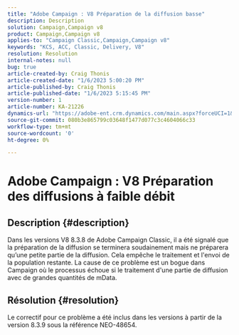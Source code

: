 ```yaml
---
title: "Adobe Campaign : V8 Préparation de la diffusion basse"
description: Description
solution: Campaign,Campaign v8
product: Campaign,Campaign v8
applies-to: "Campaign Classic,Campaign,Campaign v8"
keywords: "KCS, ACC, Classic, Delivery, V8"
resolution: Resolution
internal-notes: null
bug: true
article-created-by: Craig Thonis
article-created-date: "1/6/2023 5:00:20 PM"
article-published-by: Craig Thonis
article-published-date: "1/6/2023 5:15:45 PM"
version-number: 1
article-number: KA-21226
dynamics-url: "https://adobe-ent.crm.dynamics.com/main.aspx?forceUCI=1&pagetype=entityrecord&etn=knowledgearticle&id=dea8e698-e38d-ed11-81ac-6045bd006149"
source-git-commit: 080b3e865799c03648f1477d077c3c4604066c33
workflow-type: tm+mt
source-wordcount: '0'
ht-degree: 0%

---
```


# Adobe Campaign : V8 Préparation des diffusions à faible débit

## Description {#description}


Dans les versions V8 8.3.8 de Adobe Campaign Classic, il a été signalé que la préparation de la diffusion se terminera soudainement mais ne préparera qu’une petite partie de la diffusion. Cela empêche le traitement et l&#39;envoi de la population restante. La cause de ce problème est un bogue dans Campaign où le processus échoue si le traitement d&#39;une partie de diffusion avec de grandes quantités de mData.


## Résolution {#resolution}


Le correctif pour ce problème a été inclus dans les versions à partir de la version 8.3.9 sous la référence NEO-48654.
